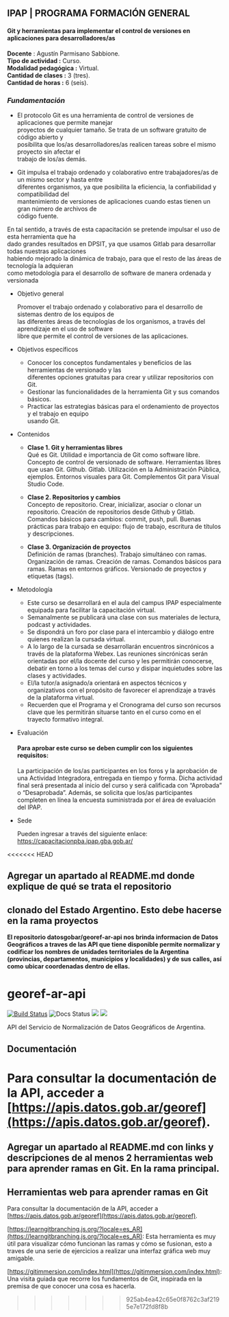 ## IPAP | PROGRAMA FORMACIÓN GENERAL  
#### Git y herramientas para implementar el control de versiones en aplicaciones para desarrolladores/as  
**Docente** : Agustín Parmisano Sabbione.  
**Tipo de actividad :** Curso.  
**Modalidad pedagógica :** Virtual.  
**Cantidad de clases :** 3 (tres).  
**Cantidad de horas :** 6 (seis). 
 
### *Fundamentación* 
- El protocolo Git es una herramienta de control de versiones de aplicaciones que permite manejar  
proyectos de cualquier tamaño. Se trata de un software gratuito de código abierto y  
posibilita que los/as desarrolladores/as realicen tareas sobre el mismo proyecto sin afectar el  
trabajo de los/as demás.  

- Git impulsa el trabajo ordenado y colaborativo entre trabajadores/as de un mismo sector y hasta entre  
diferentes organismos, ya que posibilita la eficiencia, la confiabilidad y compatibilidad del  
mantenimiento de versiones de aplicaciones cuando estas tienen un gran número de archivos de  
código fuente.  

En tal sentido, a través de esta capacitación se pretende impulsar el uso de esta herramienta que ha  
dado grandes resultados en DPSIT, ya que usamos Gitlab para desarrollar todas nuestras aplicaciones  
habiendo mejorado la dinámica de trabajo, para que el resto de las áreas de tecnología la adquieran  
como metodología para el desarrollo de software de manera ordenada y versionada  

 - Objetivo general
 
	Promover el trabajo ordenado y colaborativo para el desarrollo de sistemas dentro de los equipos de  
	las diferentes áreas de tecnologías de los organismos, a través del aprendizaje en el uso de software  
	libre que permite el control de versiones de las aplicaciones.  
- Objetivos específicos  
	* Conocer los conceptos fundamentales y beneficios de las herramientas de versionado y las  
diferentes opciones gratuitas para crear y utilizar repositorios con Git.  
	* Gestionar las funcionalidades de la herramienta Git y sus comandos básicos.  
	* Practicar las estrategias básicas para el ordenamiento de proyectos y el trabajo en equipo  
	usando Git.  
- Contenidos  
	 * **Clase 1. Git y herramientas libres**  
	Qué es Git. Utilidad e importancia de Git como software libre. Concepto de control de versionado de software. Herramientas libres que usan Git. Github. Gitlab. Utilización en la Administración Pública, ejemplos. Entornos visuales para Git. Complementos Git para Visual Studio Code.

	* **Clase 2. Repositorios y cambios**  
Concepto de repositorio. Crear, inicializar, asociar o clonar un repositorio. Creación de repositorios desde Github y Gitlab. Comandos básicos para cambios: commit, push, pull. Buenas prácticas para trabajo en equipo: flujo de trabajo, escritura de títulos y descripciones.

	* **Clase 3. Organización de proyectos**  
Definición de ramas (branches). Trabajo simultáneo con ramas. Organización de ramas. Creación de ramas. Comandos básicos para ramas. Ramas en entornos gráficos. Versionado de proyectos y etiquetas (tags).


- Metodología  
	* Este curso se desarrollará en el aula del campus IPAP especialmente equipada para facilitar la capacitación virtual.  
	* Semanalmente se publicará una clase con sus materiales de lectura, podcast y actividades.  
	* Se dispondrá un foro por clase para el intercambio y diálogo entre quienes realizan la cursada virtual.  
	* A lo largo de la cursada se desarrollarán encuentros sincrónicos a través de la plataforma Webex. Las reuniones sincrónicas serán orientadas por el/la docente del curso y les permitirán conocerse, debatir en torno a los temas del curso y disipar inquietudes sobre las clases y actividades.  
	* El/la tutor/a asignado/a orientará en aspectos técnicos y organizativos con el propósito de favorecer el aprendizaje a través de la plataforma virtual.  
	* Recuerden que el Programa y el Cronograma del curso son recursos clave que les permitirán situarse tanto en el curso como en el trayecto formativo integral.

- Evaluación  
	#### Para aprobar este curso se deben cumplir con los siguientes requisitos:  
	La participación de los/as participantes en los foros y la aprobación de una Actividad Integradora, entregada en tiempo y forma. Dicha actividad final será presentada al inicio del curso y será calificada con “Aprobada” o “Desaprobada”. Además, se solicita que los/as participantes completen en línea la encuesta suministrada por el área de evaluación del IPAP. 
	 
- Sede 

	Pueden ingresar a través del siguiente enlace: https://capacitacionpba.ipap.gba.gob.ar/

<<<<<<< HEAD
## Agregar un apartado al README.md donde explique de qué se trata el repositorio
## clonado del Estado Argentino. Esto debe hacerse en la rama proyectos

**El repositorio datosgobar/georef-ar-api nos brinda informacion de Datos Geográficos a traves de las API que tiene disponible permite normalizar y** 
**codificar los nombres de unidades territoriales de la Argentina (provincias, departamentos, municipios y localidades) y de sus calles, así como** 
**ubicar coordenadas dentro de ellas.**


# georef-ar-api
[![Build Status](https://travis-ci.org/datosgobar/georef-ar-api.svg?branch=master)](https://travis-ci.org/datosgobar/georef-ar-api)
![Docs Status](https://readthedocs.org/projects/georef-ar-api/badge/?version=latest)
![](https://img.shields.io/github/license/datosgobar/georef-ar-api.svg)
![](https://img.shields.io/badge/python-3-blue.svg)

API del Servicio de Normalización de Datos Geográficos de Argentina.

## Documentación
Para consultar la documentación de la API, acceder a [https://apis.datos.gob.ar/georef](https://apis.datos.gob.ar/georef).
=======
## Agregar un apartado al README.md con links y descripciones de al menos 2 herramientas web para aprender ramas en Git. En la rama principal.

## Herramientas web para aprender ramas en Git
Para consultar la documentación de la API, acceder a [https://apis.datos.gob.ar/georef](https://apis.datos.gob.ar/georef).

[https://learngitbranching.js.org/?locale=es_AR](https://learngitbranching.js.org/?locale=es_AR): Esta herramienta es muy útil para visualizar
 cómo funcionan las ramas y cómo se fusionan, esto a traves de una serie de ejercicios a realizar una interfaz gráfica web muy amigable.

[https://gitimmersion.com/index.html](https://gitimmersion.com/index.html): Una visita guiada que recorre los fundamentos de Git, inspirada en la 
premisa de que conocer una cosa es hacerla.
>>>>>>> 925ab4ea42c65e0f8762c3af2195e7e172fd8f8b
